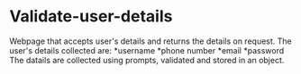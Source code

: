 # Validate-user-details
Webpage that accepts user's details and returns the details on request.
The user's details collected are:
*username
*phone number
*email
*password
The datails are collected using prompts, validated and stored in an object.